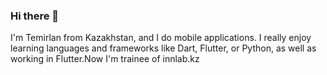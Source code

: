 ### Hi there 👋

I'm Temirlan from Kazakhstan, and I do mobile applications. I really enjoy learning languages and frameworks like Dart, Flutter, or Python, as well as working in Flutter.Now I'm trainee of innlab.kz
